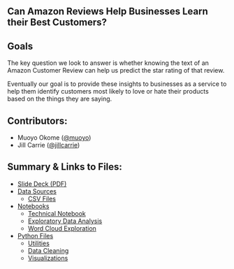 ## Can Amazon Reviews Help Businesses Learn their Best Customers? 

## Goals


The key question we look to answer is whether knowing the text of an Amazon Customer Review can help us predict the star rating of that review.

Eventually our goal is to provide these insights to businesses as a service to help them identify customers most likely to love or hate their products based on the things they are saying.


## Contributors:
 - Muoyo Okome ([@muoyo](https://github.com/muoyo/))
 - Jill Carrie ([@jillcarrie](https://github.com/jillcarrie/))

## Summary & Links to Files:
- [Slide Deck (PDF)](presentation/amazon.pdf)
- [Data Sources](data/sources.md)
    - [CSV Files](data/)
- [Notebooks](notebooks/)
    - [Technical Notebook](notebooks/amazon.ipynb)
    - [Exploratory Data Analysis](notebooks/amazon_EDA.ipynb)
    - [Word Cloud Exploration](notebooks/wordcloud.ipynb)
- [Python Files](python_files/)
    - [Utilities](python_files/utils.py)
    - [Data Cleaning](python_files/data_cleaning.py)
    - [Visualizations](python_files/visualizations.py)

<p><!--<img src='images/rideshare.jpeg'>-->
